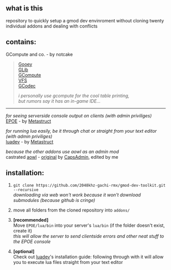 ## what is this
repository to quickly setup a gmod dev envinroment without cloning twenty individual addons and dealing with conflicts  

## contains:

GCompute and co. - by notcake
> [Gooey](https://github.com/notcake/gooey)     
> [GLib](https://github.com/notcake/glib)       
> [GCompute](https://github.com/notcake/gcompute)  
> [VFS](https://github.com/notcake/vfs)       
> [GCodec](https://github.com/notcake/gcodec)  
> 
> _i personally use gcompute for the cool table printing,_  
> _but rumors say it has an in-game IDE..._


------

_for seeing serverside console output on clients (with admin priviliges)_  
[EPOE](https://github.com/Metastruct/EPOE) - by [Metastruct](https://github.com/Metastruct/)    

_for running lua easily, be it through chat or straight from your text editor (with admin priviliges)_  
[luadev](https://github.com/Metastruct/luadev) - by [Metastruct](https://github.com/Metastruct/)  


_because the other addons use aowl as an admin mod_  
castrated [aowl](https://github.com/2048khz-gachi-rmx/fast_addons) - [original](https://github.com/CapsAdmin/fast_addons) by
  [CapsAdmin](https://github.com/CapsAdmin/), edited by me  

## installation:
1) `git clone https://github.com/2048khz-gachi-rmx/gmod-dev-toolkit.git --recursive`  
_downloading via web won't work because it won't download submodules (because github is cringe)_

2) move all folders from the cloned repository into `addons/`

3) **[recommended]**  
Move `EPOE/lua/bin` into your server's `lua/bin` (if the folder doesn't exist, create it)  
_this will allow the server to send clientside errors and other neat stuff to the EPOE console_

4) **[optional]**  
Check out [luadev](https://github.com/Metastruct/luadev)'s installation guide: following through with it will allow you to execute lua files straight from your text editor
